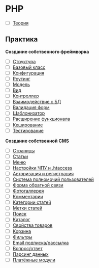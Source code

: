 # PHP

- [ ] [Теория](content/theory/readme.md)




## Практика

**Создание собственного фреймворка**

- [ ] [Структура](#)
- [ ] [Базовый класс](#)
- [ ] [Конфигурация](#)
- [ ] [Роутинг](#)
- [ ] [Модель](#)
- [ ] [Вид](#)
- [ ] [Контроллер](#)
- [ ] [Взаимодействие с БД](#)
- [ ] [Валидация форм](#)
- [ ] [Шаблонизатор](#)
- [ ] [Расширение функционала](#)
- [ ] [Кеширование](#)
- [ ] [Тестирование](#)

**Создание собственной CMS**

- [ ] [Страницы](#)
- [ ] [Статьи](#)
- [ ] [Меню](#)
- [ ] [Настройки ЧПУ и .htaccess](#)
- [ ] [Авторизация и регистрация](#)
- [ ] [Система полномочий пользователей](#)
- [ ] [Форма обратной связи](#)
- [ ] [Фотогаллерея](#)
- [ ] [Комментарии](#)
- [ ] [Категории статей](#)
- [ ] [Метки статей](#)
- [ ] [Поиск](#)
- [ ] [Каталог](#)
- [ ] [Свойства товаров](#)
- [ ] [Корзина](#)
- [ ] [Фильтры](#)
- [ ] [Email подписка/рассылка](#)
- [ ] [Вопрос/ответ](#)
- [ ] [Парсинг данных](#)
- [ ] [Платёжные модули](#)